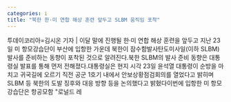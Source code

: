 ```yaml
---
categories: i
title: "북한 한·미 연합 해상 훈련 앞두고 SLBM 움직임 포착"
---
```

투데이코리아=김시온 기자 | 이달 말에 진행될 한·미 연합 해상 훈련을 앞두고 지난 23일 미 항모강습단이 부산에 입항한 가운데 북한이 잠수함발사탄도미사일(이하 SLBM) 발사를 준비하는 동향이 포착된 것으로 알려진다.북한 SLBM의 발사 준비 동향은 대통령실 발표를 통해 먼저 전해졌다.대통령실은 현지 시각 23일 윤석열 대통령이 순방을 마치고 귀국길에 오르기 직전 공군 1호기 내에서 안보상황점검회의를 열었다고 밝히며 SLBM 등 북한의 도발 징후와 대응 방향 등을 논의했다고 밝혔다이번에 입항한 미 항모강습단은 항공모함 "로널드 레